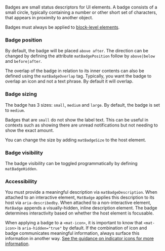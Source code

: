 Badges are small status descriptors for UI elements. A badge consists of a small circle,
typically containing a number or other short set of characters, that appears in proximity to
another object.

Badges must always be applied to [block-level elements][block-level].

[block-level]: https://developer.mozilla.org/en-US/docs/Web/HTML/Block-level_elements

<!-- example(badge-overview) -->

### Badge position
By default, the badge will be placed `above after`. The direction can be changed by defining
the attribute `matBadgePosition` follow by `above|below` and `before|after`.

<!-- example({"example":"badge-overview",
              "file":"badge-overview-example.html",
              "region":"mat-badge-position"}) -->

The overlap of the badge in relation to its inner contents can also be defined
using the `matBadgeOverlap` tag. Typically, you want the badge to overlap an icon and not
a text phrase. By default it will overlap.

<!-- example({"example":"badge-overview",
              "file":"badge-overview-example.html",
              "region":"mat-badge-overlap"}) -->

### Badge sizing
The badge has 3 sizes: `small`, `medium` and `large`. By default, the badge is set to `medium`.

Badges that are `small` do not show the label text. This can be useful in contexts such as showing there are unread notifications but not needing to show the exact amount.

You can change the size by adding `matBadgeSize` to the host element.

<!-- example({"example":"badge-overview",
              "file":"badge-overview-example.html",
              "region":"mat-badge-size"}) -->

### Badge visibility
The badge visibility can be toggled programmatically by defining `matBadgeHidden`.

<!-- example({"example":"badge-overview",
              "file":"badge-overview-example.html",
              "region":"mat-badge-hide"}) -->

### Accessibility
You must provide a meaningful description via `matBadgeDescription`. When attached to an interactive
element, `MatBadge` applies this description to its host via `aria-describedby`. When attached to
a non-interactive element, `MatBadge` appends a visually-hidden, inline description element. The
badge determines interactivity based on whether the host element is focusable.

When applying a badge to a `<mat-icon>`, it is important to know that `<mat-icon>` is
`aria-hidden="true"` by default. If the combination of icon and badge communicates meaningful
information, always surface this information in another way. [See the guidance on indicator
icons for more information](https://material.angular.io/components/icon/overview#indicator-icons).
